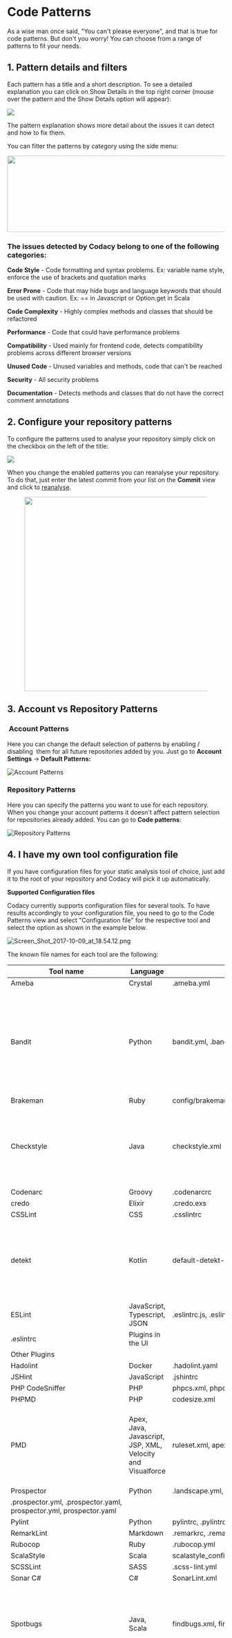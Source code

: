 # Code Patterns

As a wise man once said, "You can't please everyone", and that is true for code patterns. But don't you worry! You can choose from a range of patterns to fit your needs.


## 1. Pattern details and filters

Each pattern has a title and a short description. To see a detailed explanation you can click on Show Details in the top right corner (mouse over the pattern and the Show Details option will appear):

![](/hc/en-us/article_attachments/203969219/pattern-explanation.png)

The pattern explanation shows more detail about the issues it can detect and how to fix them.

You can filter the patterns by category using the side menu:

<img src="/images/c14f895e0f57610b7fd706e27b31925e785e1a184549e765daf9f1e69ad54602.png" width="693" height="177" />

### The issues detected by Codacy belong to one of the following categories:

**Code Style** - Code formatting and syntax problems. Ex: variable name style, enforce the use of brackets and quotation marks

**Error Prone** - Code that may hide bugs and language keywords that should be used with caution. Ex: == in Javascript or Option.get in Scala

**Code Complexity** - Highly complex methods and classes that should be refactored

**Performance** - Code that could have performance problems

**Compatibility** - Used mainly for frontend code, detects compatibility problems across different browser versions

**Unused Code** - Unused variables and methods, code that can't be reached

**Security** - All security problems

**Documentation** - Detects methods and classes that do not have the correct comment annotations

## 2. Configure your repository patterns

To configure the patterns used to analyse your repository simply click on the checkbox on the left of the title:

![](/hc/en-us/article_attachments/203969269/enabled.png)

When you change the enabled patterns you can reanalyse your repository. To do that, just enter the latest commit from your list on the **Commit** view and click to [reanalyse](/hc/en-us/articles/213840489-How-do-I-reanalyse-my-commit-).

<figure>
<img src="/images/b76fc1f9e8dab5a1db65856b0dd09ce79a156a013573cdef5a700e823dc53547.png" width="637" height="450" alt="" />
</figure>

## 3. Account vs Repository Patterns

###  Account Patterns

Here you can change the default selection of patterns by enabling / disabling  them for all future repositories added by you. Just go to **Account Settings** -&gt; **Default Patterns:**

![Account Patterns](/images/Screen_Shot_2018-01-12_at_11.21.22.png)

### Repository Patterns

Here you can specify the patterns you want to use for each repository. When you change your account patterns it doesn't affect pattern selection for repositories already added. You can go to **Code patterns**:

![Repository Patterns](/images/Screen_Shot_2019-06-18_at_17.57.58.png)


## 4. I have my own tool configuration file

If you have configuration files for your static analysis tool of choice, just add it to the root of your repository and Codacy will pick it up automatically.

**Supported Configuration files**

Codacy currently supports configuration files for several tools. To have results accordingly to your configuration file, you need to go to the Code Patterns view and select "Configuration file" for the respective tool and select the option as shown in the example below.

![Screen\_Shot\_2017-10-09\_at\_18.54.12.png](/images/Screen_Shot_2017-10-09_at_18.54.12.png)

The known file names for each tool are the following:

| Tool name                                                          | Language                                                   | Files detected                                                                                            | Other info                                                                                                                 |
| ------------------------------------------------------------------ | ---------------------------------------------------------- | --------------------------------------------------------------------------------------------------------- | -------------------------------------------------------------------------------------------------------------------------- |
| Ameba                                                              | Crystal                                                    | .ameba.yml                                                                                                |                                                                                                                            |
| Bandit                                                             | Python                                                     | bandit.yml, .bandit                                                                                       | To solve flagged valid Python "assert" statements, create a bandit.yml in the root of the repo containing: skips: ['B101'] |
| Brakeman                                                           | Ruby                                                       | config/brakeman.yml                                                                                       |                                                                                                                            |
| Checkstyle                                                         | Java                                                       | checkstyle.xml                                                                                            | Supports config file in other dirs than root and can search up to 5 dirs into the repository.                              |
| Codenarc                                                           | Groovy                                                     | .codenarcrc                                                                                               |                                                                                                                            |
| credo                                                              | Elixir                                                     | .credo.exs                                                                                                |                                                                                                                            |
| CSSLint                                                            | CSS                                                        | .csslintrc                                                                                                |                                                                                                                            |
| detekt                                                             | Kotlin                                                     | default-detekt-config.yml, detekt.yml                                                                     | Supports config file in other dirs than root and can search up to 5 dirs into the repository.                              |
| ESLint                                                             | JavaScript, Typescript, JSON                               | .eslintrc.js, .eslintrc.yaml,.eslintrc.yml, .eslintrc.json,                                               |
| .eslintrc                                                          | Plugins in the UI                                          |
| Other Plugins                                                      |
| Hadolint                                                           | Docker                                                     | .hadolint.yaml                                                                                            |                                                                                                                            |
| JSHint                                                             | JavaScript                                                 | .jshintrc                                                                                                 |                                                                                                                            |
| PHP CodeSniffer                                                    | PHP                                                        | phpcs.xml, phpcs.xml.dist                                                                                 |                                                                                                                            |
| PHPMD                                                              | PHP                                                        | codesize.xml                                                                                              |                                                                                                                            |
| PMD                                                                | Apex, Java, Javascript, JSP, XML, Velocity and Visualforce | ruleset.xml, apex-ruleset.xml                                                                             | Supports config file in other dirs than root and can search up to 5 dirs into the repository.                              |
| Prospector                                                         | Python                                                     | .landscape.yml, .landscape.yaml, landscape.yml, landscape.yaml,                                           |
| .prospector.yml, .prospector.yaml, prospector.yml, prospector.yaml |                                                            |
| Pylint                                                             | Python                                                     | pylintrc, .pylintrc                                                                                       | Plugins                                                                                                                    |
| RemarkLint                                                         | Markdown                                                   | .remarkrc, .remarkrc.json, .remarkrc.yaml, .remarkrc.yml, .remarkrc.js                                    |                                                                                                                            |
| Rubocop                                                            | Ruby                                                       | .rubocop.yml                                                                                              |                                                                                                                            |
| ScalaStyle                                                         | Scala                                                      | scalastyle_config.xml, scalastyle-config.xml                                                              |                                                                                                                            |
| SCSSLint                                                           | SASS                                                       | .scss-lint.yml                                                                                            |                                                                                                                            |
| Sonar C#                                                           | C#                                                         | SonarLint.xml                                                                                             |                                                                                                                            |
| Spotbugs                                                           | Java, Scala                                                | findbugs.xml, findbugs-includes.xml, findbugs-excludes.xml                                                | Supports config file in other dirs than root and can search up to 5 dirs into the repository.                              |
| Stylelint                                                          | LESS, SASS, CSS                                            | .stylelintrc, stylelint.config.js, .stylelintrc.json, .stylelintrc.yaml, .stylelintrc.js, stylelintrc.yml | Supports config file in other dirs than root and can search up to 5 dirs into the repository.                              |
| SwiftLint                                                          | Swift                                                      | .swiftlint.yml                                                                                            |                                                                                                                            |
| Tailor                                                             | Swift                                                      | .tailor.yml                                                                                               |                                                                                                                            |
| TSLint                                                             | TypeScript                                                 | tslint.json                                                                                               |                                                                                                                            |
| tsqllint                                                           | SQL                                                        | .tsqllintrc                                                                                               |                                                                                                                            |


## 5. Configuring the repository root directory for analysis

By default, Codacy starts the analysis on the repository's root. However, you can set up a different repository folder on which to start the analysis using a [Codacy configuration file](/hc/en-us/articles/115002130625-Codacy-Configuration-File).
This file needs to be named **".codacy.yaml"** or **".codacy.yml"** and must be placed in the repository's root.

See example below:

```yaml
---
engines:
    rubocop:
    enabled: true
    exclude_paths:
        - config/engines.yml
    base_sub_dir: test/baseDir
```
